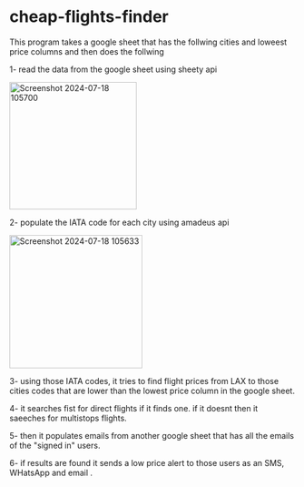 ﻿# cheap-flights-finder

This program takes a google sheet that has the follwing cities and loweest price columns and then does the follwing 


1- read the data from the google sheet using sheety api

<img width="224" alt="Screenshot 2024-07-18 105700" src="https://github.com/user-attachments/assets/34dea483-826f-480f-ab55-cc4e79ecabe7">


2- populate the IATA code for each city using amadeus api

  <img width="234" alt="Screenshot 2024-07-18 105633" src="https://github.com/user-attachments/assets/52a19cf2-6d13-4f37-9b19-3c755fce2f36">
  
3- using those IATA codes, it tries to find flight prices from LAX to those cities codes that are lower than the lowest price column in the google sheet.

4- it searches fist for direct flights if it finds one. if it doesnt then it saeeches for multistops flights.

5- then it populates emails from another google sheet that has all the emails of the "signed in" users.

6- if results are found it sends a low price alert to those users as an SMS, WHatsApp and email .

